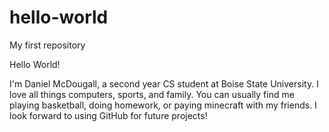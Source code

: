 # hello-world
My first repository

Hello World!

I'm Daniel McDougall, a second year CS student at Boise State University. I love all things computers, sports, and family. You can usually find me playing basketball, doing homework, or paying minecraft with my friends. I look forward to using GitHub for future projects!
